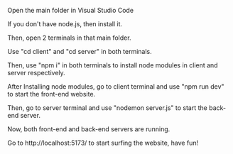 Open the main folder in Visual Studio Code

If you don't have node.js, then install it.

Then, open 2 terminals in that main folder.

Use "cd client" and "cd server" in both terminals.

Then, use "npm i" in both terminals to install node modules in client and server respectively.

After Installing node modules, go to client terminal and use "npm run dev" to start the front-end website.

Then, go to server terminal and use "nodemon server.js" to start the back-end server.

Now, both front-end and back-end servers are running.

Go to http://localhost:5173/ to start surfing the website, have fun!
